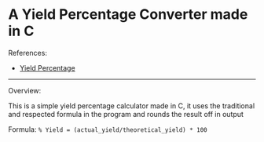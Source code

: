 # A Yield Percentage Converter made in C

References:

* [Yield Percentage](https://en.wikipedia.org/wiki/Yield_(chemistry))

---

Overview:

This is a simple yield percentage calculator made in C, it uses the traditional and respected formula in the program and rounds the result off in output

Formula: ``% Yield = (actual_yield/theoretical_yield) * 100``

